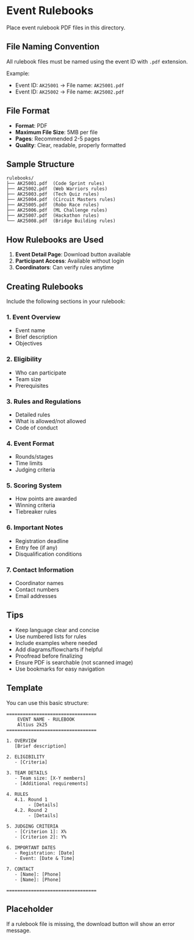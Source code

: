 # Event Rulebooks

Place event rulebook PDF files in this directory.

## File Naming Convention

All rulebook files must be named using the event ID with `.pdf` extension.

Example:
- Event ID: `AK25001` → File name: `AK25001.pdf`
- Event ID: `AK25002` → File name: `AK25002.pdf`

## File Format

- **Format**: PDF
- **Maximum File Size**: 5MB per file
- **Pages**: Recommended 2-5 pages
- **Quality**: Clear, readable, properly formatted

## Sample Structure

```
rulebooks/
├── AK25001.pdf  (Code Sprint rules)
├── AK25002.pdf  (Web Warriors rules)
├── AK25003.pdf  (Tech Quiz rules)
├── AK25004.pdf  (Circuit Masters rules)
├── AK25005.pdf  (Robo Race rules)
├── AK25006.pdf  (ML Challenge rules)
├── AK25007.pdf  (Hackathon rules)
└── AK25008.pdf  (Bridge Building rules)
```

## How Rulebooks are Used

1. **Event Detail Page**: Download button available
2. **Participant Access**: Available without login
3. **Coordinators**: Can verify rules anytime

## Creating Rulebooks

Include the following sections in your rulebook:

### 1. Event Overview
- Event name
- Brief description
- Objectives

### 2. Eligibility
- Who can participate
- Team size
- Prerequisites

### 3. Rules and Regulations
- Detailed rules
- What is allowed/not allowed
- Code of conduct

### 4. Event Format
- Rounds/stages
- Time limits
- Judging criteria

### 5. Scoring System
- How points are awarded
- Winning criteria
- Tiebreaker rules

### 6. Important Notes
- Registration deadline
- Entry fee (if any)
- Disqualification conditions

### 7. Contact Information
- Coordinator names
- Contact numbers
- Email addresses

## Tips

- Keep language clear and concise
- Use numbered lists for rules
- Include examples where needed
- Add diagrams/flowcharts if helpful
- Proofread before finalizing
- Ensure PDF is searchable (not scanned image)
- Use bookmarks for easy navigation

## Template

You can use this basic structure:

```
=================================
    EVENT NAME - RULEBOOK
    Altius 2k25
=================================

1. OVERVIEW
   [Brief description]

2. ELIGIBILITY
   - [Criteria]

3. TEAM DETAILS
   - Team size: [X-Y members]
   - [Additional requirements]

4. RULES
   4.1. Round 1
        - [Details]
   4.2. Round 2
        - [Details]

5. JUDGING CRITERIA
   - [Criterion 1]: X%
   - [Criterion 2]: Y%

6. IMPORTANT DATES
   - Registration: [Date]
   - Event: [Date & Time]

7. CONTACT
   - [Name]: [Phone]
   - [Name]: [Phone]

=================================
```

## Placeholder

If a rulebook file is missing, the download button will show an error message.
